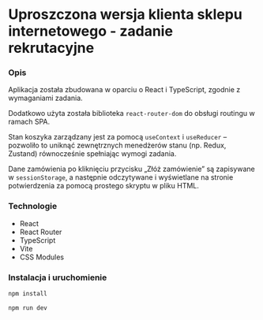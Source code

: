# Uproszczona wersja klienta sklepu internetowego - zadanie rekrutacyjne

### Opis

Aplikacja została zbudowana w oparciu o React i TypeScript, zgodnie z wymaganiami zadania.

Dodatkowo użyta została biblioteka `react-router-dom` do obsługi routingu w ramach SPA.

Stan koszyka zarządzany jest za pomocą `useContext` i `useReducer` – pozwoliło to uniknąć zewnętrznych menedżerów stanu (np. Redux, Zustand) równocześnie spełniając wymogi zadania.

Dane zamówienia po kliknięciu przycisku „Złóż zamówienie” są zapisywane w `sessionStorage`, a następnie odczytywane i wyświetlane na stronie potwierdzenia za pomocą prostego skryptu w pliku HTML.

### Technologie

- React
- React Router
- TypeScript
- Vite
- CSS Modules

### Instalacja i uruchomienie

```bash
npm install
```

```bash
npm run dev
```
